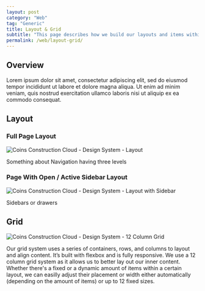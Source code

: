```yaml
---
layout: post
category: "Web"
tag: "Generic"
title: Layout & Grid
subtitle: "This page describes how we build our layouts and items within via grids."
permalink: /web/layout-grid/
---
```


## Overview

Lorem ipsum dolor sit amet, consectetur adipiscing elit, sed do eiusmod tempor incididunt ut labore et dolore magna aliqua. Ut enim ad minim veniam, quis nostrud exercitation ullamco laboris nisi ut aliquip ex ea commodo consequat.

## Layout
### Full Page Layout
![Coins Construction Cloud - Design System - Layout]({{site.baseurl}}/img/Layout-Full.png)

Something about Navigation having three levels


### Page With Open / Active Sidebar Layout
![Coins Construction Cloud - Design System - Layout with Sidebar]({{site.baseurl}}/img/Layout-Sidebar.png)

Sidebars or drawers 


## Grid
![Coins Construction Cloud - Design System - 12 Column Grid]({{site.baseurl}}/img/Grid.png)

Our grid system uses a series of containers, rows, and columns to layout and align content. It’s built with flexbox and is fully responsive.
We use a 12 column grid system as it allows us to better lay out our inner content. Whether there's a fixed or a dynamic amount of items within a certain layout, we can easilly adjust their placement or width either automatically (depending on the amount of items) or up to 12 fixed sizes.
